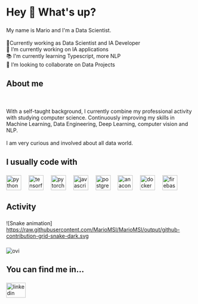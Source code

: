<h1 align="left">Hey 👋 What's up?</h1>

###

<p align="left">My name is Mario and I'm a Data Scientist.<br><br>🤖Currently working as Data Scientist and IA Developer<br>🔭 I’m currently working on IA applications<br>📚 I'm currently learning Typescript, more NLP<br>👯 I’m looking to collaborate on Data Projects</p>

###

<h2 align="left">About me</h2>

###

<br clear="both">

<p align="left">With a self-taught background, I currently combine my professional activity with studying computer science. Continuously improving my skills in Machine Learning, Data Engineering, Deep Learning, computer vision and NLP. <br><br>I am very curious and involved about all data world.</p>

###

<h2 align="left">I usually code with</h2>

###

<div align="left">
  <img src="https://cdn.jsdelivr.net/gh/devicons/devicon/icons/python/python-original.svg" height="40" alt="python logo"  />
  <img width="12" />
  <img src="https://cdn.jsdelivr.net/gh/devicons/devicon/icons/tensorflow/tensorflow-original.svg" height="40" alt="tensorflow logo"  />
  <img width="12" />
  <img src="https://cdn.jsdelivr.net/gh/devicons/devicon/icons/pytorch/pytorch-original.svg" height="40" alt="pytorch logo"  />
  <img width="12" />
  <img src="https://cdn.jsdelivr.net/gh/devicons/devicon/icons/javascript/javascript-original.svg" height="40" alt="javascript logo"  />
  <img width="12" />
  <img src="https://cdn.jsdelivr.net/gh/devicons/devicon/icons/postgresql/postgresql-original.svg" height="40" alt="postgresql logo"  />
  <img width="12" />
  <img src="https://cdn.jsdelivr.net/gh/devicons/devicon/icons/anaconda/anaconda-original.svg" height="40" alt="anaconda logo"  />
  <img width="12" />
  <img src="https://cdn.jsdelivr.net/gh/devicons/devicon/icons/docker/docker-original.svg" height="40" alt="docker logo"  />
  <img width="12" />
  <img src="https://cdn.jsdelivr.net/gh/devicons/devicon/icons/firebase/firebase-plain.svg" height="40" alt="firebase logo"  />
</div>

###

<h2 align="left">Activity</h2>

###
![Snake animation]
https://raw.githubusercontent.com/MarioMSI/MarioMSI/output/github-contribution-grid-snake-dark.svg


###

<img src="https://github-readme-stats.vercel.app/api/top-langs?username=MarioMSI&show_icons=true&locale=en&layout=compact&theme=chartreuse-dark" alt="ovi" />


###

<h2 align="left">You can find me in...</h2>

###

<div align="left">
  <a href="https://www.linkedin.com/in/mario-segura-iglesias/" target="_blank">
    <img src="https://raw.githubusercontent.com/maurodesouza/profile-readme-generator/master/src/assets/icons/social/linkedin/default.svg" width="52" height="40" alt="linkedin logo"  />
  </a>
</div>

###



<!--
**MarioMSI/MarioMSI** is a ✨ _special_ ✨ repository because its `README.md` (this file) appears on your GitHub profile.

Here are some ideas to get you started:

- 🔭 I’m currently working on ...
- 🌱 I’m currently learning ...
- 👯 I’m looking to collaborate on ...
- 🤔 I’m looking for help with ...
- 💬 Ask me about ...
- 📫 How to reach me: ...
- 😄 Pronouns: ...
- ⚡ Fun fact: ...
-->
